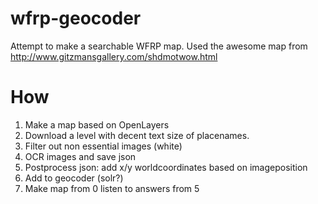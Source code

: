 # wfrp-geocoder

Attempt to make a searchable WFRP map. Used the awesome map from http://www.gitzmansgallery.com/shdmotwow.html

# How
1. Make a map based on OpenLayers
1. Download a level with decent text size of placenames.
1. Filter out non essential images (white)
1. OCR images and save json
1. Postprocess json: add x/y worldcoordinates based on imageposition
1. Add to geocoder (solr?)
1. Make map from 0 listen to answers from 5
  
